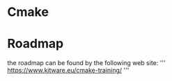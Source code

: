 # Cmake
# Roadmap
the roadmap can be found by the following web site:
''' https://www.kitware.eu/cmake-training/ '''
